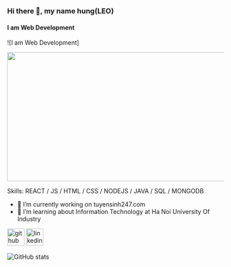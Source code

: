 ### Hi there 👋, my name hung(LEO)
#### I am Web Development
![I am Web Development]

<img src='https://codermart.vn/wp-content/uploads/2020/08/hello-world-banner.png' width='800' height='300' >


Skills: REACT / JS / HTML / CSS / NODEJS / JAVA / SQL / MONGODB

- 🔭 I’m currently working on  tuyensinh247.com  
- 🌱 I’m learning about Information Technology at Ha Noi University Of Industry  


[<img src='https://cdn.jsdelivr.net/npm/simple-icons@3.0.1/icons/github.svg' alt='github' height='40'>](https://github.com/vanhung1999dev)  [<img src='https://cdn.jsdelivr.net/npm/simple-icons@3.0.1/icons/linkedin.svg' alt='linkedin' height='40'>](https://www.linkedin.com/in/https://www.linkedin.com/in/hung-van-3799081aa//)  

![GitHub stats](https://github-readme-stats.vercel.app/api?username=vanhung1999dev&show_icons=true)  

 
